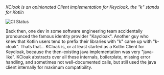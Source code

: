 *KCloak is an opinionated Client implementation for Keycloak, the "k" stands for Kotlin*

![CI Status](https://github.com/4techteams/kcloak/actions/workflows/gradle.yml/badge.svg)

Back then, one dev in some software engineering team accidentally pronounced the famous identity provider
"Kaycloak". Another guy who knew that Kotlin users tend to prefix their libraries with "k" came up with "k-cloak". Thats
that... KCloak is, or at least started as a Kotlin Client for Keycloak, because the then-existing java implementation
was very "java-like". KCloak abstracts over all these internals, boilerplate, missing error handling, and sometimes not
well-documented calls, but still used the java client internally for maximum compatibility.
